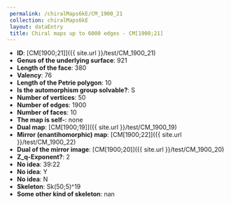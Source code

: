 ```yaml
--- 
 permalink: /chiralMaps6kE/CM_1900_21 
 collection: chiralMaps6kE
 layout: dataEntry
 title: Chiral maps up to 6000 edges - CM[1900;21]
---
```


- **ID**: [CM[1900;21]]({{ site.url }}/test/CM_1900_21)
- **Genus of the underlying surface**: 921
- **Length of the face**: 380
- **Valency**: 76
- **Length of the Petrie polygon**: 10
- **Is the automorphism group solvable?**: S
- **Number of vertices**: 50
- **Number of edges**: 1900
- **Number of faces**: 10
- **The map is self-**: none
- **Dual map**: [CM[1900;19]]({{ site.url }}/test/CM_1900_19)
- **Mirror (enantihomorphic) map**: [CM[1900;22]]({{ site.url }}/test/CM_1900_22)
- **Dual of the mirror image**: [CM[1900;20]]({{ site.url }}/test/CM_1900_20)
- **Z_q-Exponent?**: 2
- **No idea**:  39:22
- **No idea**: Y
- **No idea**: N
- **Skeleton**: Sk(50;5)^19
- **Some other kind of skeleton**: nan
